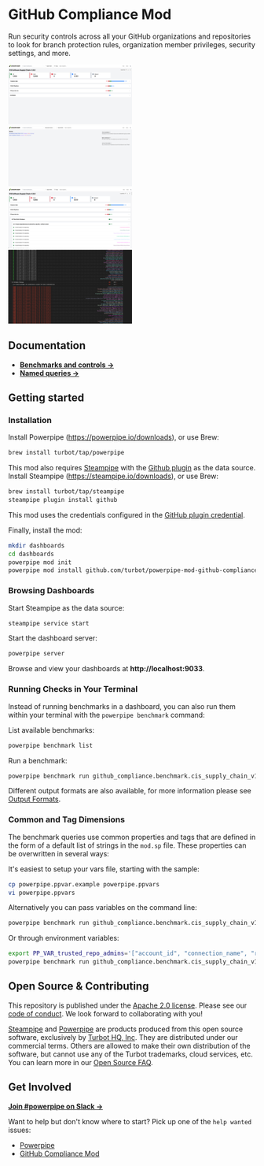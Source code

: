 # GitHub Compliance Mod

Run security controls across all your GitHub organizations and repositories to look for branch protection rules, organization member privileges, security settings, and more.

<img src="https://raw.githubusercontent.com/turbot/steampipe-mod-github-compliance/main/docs/images/github_compliance_dashboard_cis.png" width="50%" type="thumbnail"/>
<img src="https://raw.githubusercontent.com/turbot/steampipe-mod-github-compliance/main/docs/images/github_compliance_dashboard.png" width="50%" type="thumbnail"/>
<img src="https://raw.githubusercontent.com/turbot/steampipe-mod-github-compliance/main/docs/images/github_compliance_cis_benchmark_dashbopard.png" width="50%" type="thumbnail"/>
<img src="https://raw.githubusercontent.com/turbot/steampipe-mod-github-compliance/main/docs/images/github_compliance_console.png" width="50%" type="thumbnail"/>


## Documentation

- **[Benchmarks and controls →](https://hub.powerpipe.io/mods/turbot/github_compliance/controls)**
- **[Named queries →](https://hub.powerpipe.io/mods/turbot/github_compliance/queries)**

## Getting started

### Installation

Install Powerpipe (https://powerpipe.io/downloads), or use Brew:

```sh
brew install turbot/tap/powerpipe
```

This mod also requires [Steampipe](https://steampipe.io) with the [Github plugin](https://hub.steampipe.io/plugins/turbot/github) as the data source. Install Steampipe (https://steampipe.io/downloads), or use Brew:

```sh
brew install turbot/tap/steampipe
steampipe plugin install github
```

This mod uses the credentials configured in the [GitHub plugin credential](https://hub.steampipe.io/plugins/turbot/github#credentials).

Finally, install the mod:

```sh
mkdir dashboards
cd dashboards
powerpipe mod init
powerpipe mod install github.com/turbot/powerpipe-mod-github-compliance
```

### Browsing Dashboards

Start Steampipe as the data source:

```sh
steampipe service start
```

Start the dashboard server:

```sh
powerpipe server
```

Browse and view your dashboards at **http://localhost:9033**.

### Running Checks in Your Terminal

Instead of running benchmarks in a dashboard, you can also run them within your
terminal with the `powerpipe benchmark` command:

List available benchmarks:

```sh
powerpipe benchmark list
```

Run a benchmark:

```sh
powerpipe benchmark run github_compliance.benchmark.cis_supply_chain_v100
```

Different output formats are also available, for more information please see
[Output Formats](https://powerpipe.io/docs/reference/cli/benchmark#output-formats).

### Common and Tag Dimensions

The benchmark queries use common properties and tags that are defined in the form of a default list of strings in the `mod.sp` file. These properties can be overwritten in several ways:

It's easiest to setup your vars file, starting with the sample:

```sh
cp powerpipe.ppvar.example powerpipe.ppvars
vi powerpipe.ppvars
```

Alternatively you can pass variables on the command line:

```sh
powerpipe benchmark run github_compliance.benchmark.cis_supply_chain_v100 --var 'trusted_repo_admins=["user_1", "user_2"]'
```

Or through environment variables:

```sh
export PP_VAR_trusted_repo_admins='["account_id", "connection_name", "region"]'
powerpipe benchmark run github_compliance.benchmark.cis_supply_chain_v100
```

## Open Source & Contributing

This repository is published under the [Apache 2.0 license](https://www.apache.org/licenses/LICENSE-2.0). Please see our [code of conduct](https://github.com/turbot/.github/blob/main/CODE_OF_CONDUCT.md). We look forward to collaborating with you!

[Steampipe](https://steampipe.io) and [Powerpipe](https://powerpipe.io) are products produced from this open source software, exclusively by [Turbot HQ, Inc](https://turbot.com). They are distributed under our commercial terms. Others are allowed to make their own distribution of the software, but cannot use any of the Turbot trademarks, cloud services, etc. You can learn more in our [Open Source FAQ](https://turbot.com/open-source).

## Get Involved

**[Join #powerpipe on Slack →](https://turbot.com/community/join)**

Want to help but don't know where to start? Pick up one of the `help wanted` issues:

- [Powerpipe](https://github.com/turbot/powerpipe/labels/help%20wanted)
- [GitHub Compliance Mod](https://github.com/turbot/steampipe-mod-github-compliance/labels/help%20wanted)

